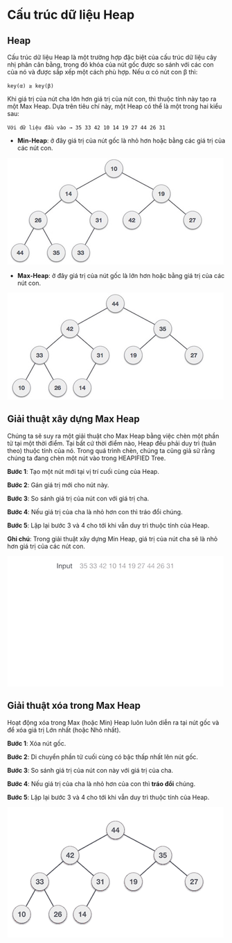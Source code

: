 # Cấu trúc dữ liệu Heap

## Heap

Cấu trúc dữ liệu Heap là một trường hợp đặc biệt của cấu trúc dữ liệu cây nhị phân cân bằng, trong đó khóa của nút gốc được so sánh với các con của nó và được sắp xếp một cách phù hợp. Nếu α có nút con β thì:

`key(α) ≥ key(β)`

Khi giá trị của nút cha lớn hơn giá trị của nút con, thì thuộc tính này tạo ra một Max Heap. Dựa trên tiêu chí này, một Heap có thể là một trong hai kiểu sau:

`Với dữ liệu đầu vào → 35 33 42 10 14 19 27 44 26 31`

* **Min-Heap**: ở đây giá trị của nút gốc là nhỏ hơn hoặc bằng các giá trị của các nút con.

![Min Heap](img/min-heap.jpg)

* **Max-Heap**: ở đây giá trị của nút gốc là lớn hơn hoặc bằng giá trị của các nút con.

![Max Heap](img/max-heap.jpg)

## Giải thuật xây dựng Max Heap

Chúng ta sẽ suy ra một giải thuật cho Max Heap bằng việc chèn một phần tử tại một thời điểm. Tại bất cứ thời điểm nào, Heap đều phải duy trì (tuân theo) thuộc tính của nó. Trong quá trình chèn, chúng ta cũng giả sử rằng chúng ta đang chèn một nút vào trong HEAPIFIED Tree.

**Bước 1**: Tạo một nút mới tại vị trí cuối cùng của Heap.

**Bước 2**: Gán giá trị mới cho nút này.

**Bước 3**: So sánh giá trị của nút con với giá trị cha.

**Bước 4**: Nếu giá trị của cha là nhỏ hơn con thì tráo đổi chúng.

**Bước 5**: Lặp lại bước 3 và 4 cho tới khi vẫn duy trì thuộc tính của Heap.

**Ghi chú**: Trong giải thuật xây dựng Min Heap, giá trị của nút cha sẽ là nhỏ hơn giá trị của các nút con.

![Max Heap](img/max-heap1.gif)

## Giải thuật xóa trong Max Heap

Hoạt động xóa trong Max (hoặc Min) Heap luôn luôn diễn ra tại nút gốc và để xóa giá trị Lớn nhất (hoặc Nhỏ nhất).

**Bước 1**: Xóa nút gốc.

**Bước 2**: Di chuyển phần tử cuối cùng có bậc thấp nhất lên nút gốc.

**Bước 3**: So sánh giá trị của nút con này với giá trị của cha.

**Bước 4**: Nếu giá trị của cha là nhỏ hơn của con thì **tráo đổi** chúng.

**Bước 5**: Lặp lại bước 3 và 4 cho tới khi vẫn duy trì thuộc tính của Heap.

![Max Heap](img/max-heap2.gif)
